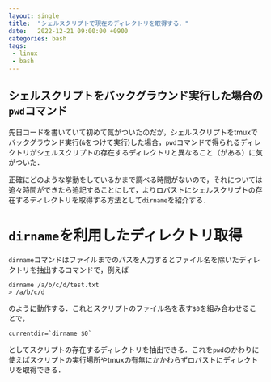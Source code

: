 ```yaml
---
layout: single
title:  "シェルスクリプトで現在のディレクトリを取得する．"
date:   2022-12-21 09:00:00 +0900
categories: bash
tags:
 - linux
 - bash
---
```


## シェルスクリプトをバックグラウンド実行した場合の`pwd`コマンド

先日コードを書いていて初めて気がついたのだが，シェルスクリプトをtmuxでバックグラウンド実行(`&`をつけて実行)した場合，`pwd`コマンドで得られるディレクトリがシェルスクリプトの存在するディレクトリと異なること（がある）に気がついた．

正確にどのような挙動をしているかまで調べる時間がないので，それについては追々時間ができたら追記することにして，よりロバストにシェルスクリプトの存在するディレクトリを取得する方法として`dirname`を紹介する．

# `dirname`を利用したディレクトリ取得

`dirname`コマンドはファイルまでのパスを入力するとファイル名を除いたディレクトリを抽出するコマンドで，例えば
```
dirname /a/b/c/d/test.txt
> /a/b/c/d
```
のように動作する．これとスクリプトのファイル名を表す`$0`を組み合わせることで，

```
currentdir=`dirname $0`
```

としてスクリプトの存在するディレクトリを抽出できる．これを`pwd`のかわりに使えばスクリプトの実行場所やtmuxの有無にかかわらずロバストにディレクトリを取得できる．
